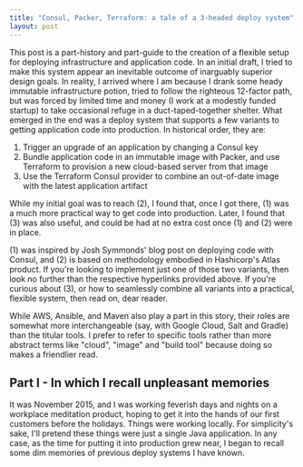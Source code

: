 ```yaml
---
title: "Consul, Packer, Terraform: a tale of a 3-headed deploy system"
layout: post
---
```


This post is a part-history and part-guide to the creation of
a flexible setup for deploying infrastructure and application code.
In an initial draft, I tried to make this system appear an inevitable
outcome of inarguably superior design goals. In reality, I arrived
where I am because I drank some heady immutable infrastructure potion,
tried to follow the righteous 12-factor path, but was forced by
limited time and money (I work at a modestly funded startup) to take
occasional refuge in a duct-taped-together shelter. What emerged in the
end was a deploy system that supports a few variants to getting
application code into production. In historical order, they are: 

 1. Trigger an upgrade of an application by changing a Consul key
 2. Bundle application code in an immutable image with Packer,
    and use Terraform to provision a new cloud-based server from that
    image
 3. Use the Terraform Consul provider to combine an out-of-date
    image with the latest application artifact


While my initial goal was to reach (2), I found that, once I got there,
(1) was a much more practical way to get code into production.
Later, I found that (3) was also useful, and could be had at no extra cost
once (1) and (2) were in place.

(1) was inspired by Josh Symmonds' blog post on deploying code with
Consul, and (2) is based on methodology embodied in Hashicorp's Atlas
product. If you're looking to implement just one of those two variants,
then look no further than the respective hyperlinks provided above.
If you're curious about (3), or how to seamlessly combine all variants
into a practical, flexible system, then read on, dear reader.

While AWS, Ansible, and Maven also play a part in this story, their roles
are somewhat more interchangeable (say, with Google Cloud, Salt and Gradle)
than the titular tools. I prefer to refer to specific tools rather than
more abstract terms like "cloud", "image" and "build tool" because
doing so makes a friendlier read.

## Part I - In which I recall unpleasant memories

It was November 2015, and I was working feverish days and nights
on a workplace meditation product, hoping to get it into the hands
of our first customers before the holidays. Things were working locally.
For simplicity's sake, I'll pretend these things were just a single Java
application. In any case, as the time for putting it into production grew
near, I began to recall some dim memories of previous deploy systems
I have known.
